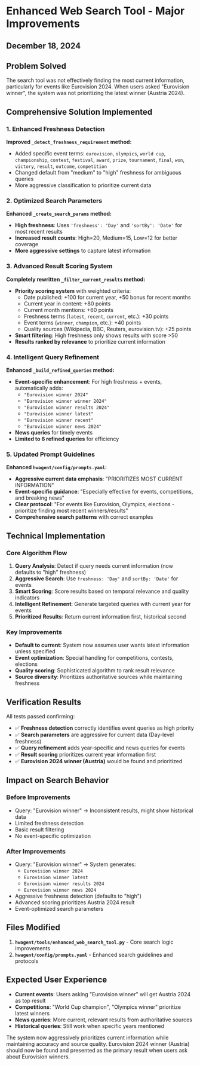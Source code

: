 # Enhanced Web Search Tool - Major Improvements
## December 18, 2024

## Problem Solved
The search tool was not effectively finding the most current information, particularly for events like Eurovision 2024. When users asked "Eurovision winner", the system was not prioritizing the latest winner (Austria 2024).

## Comprehensive Solution Implemented

### 1. Enhanced Freshness Detection
**Improved `_detect_freshness_requirement` method:**
- Added specific event terms: `eurovision`, `olympics`, `world cup`, `championship`, `contest`, `festival`, `award`, `prize`, `tournament`, `final`, `won`, `victory`, `result`, `outcome`, `competition`
- Changed default from "medium" to "high" freshness for ambiguous queries
- More aggressive classification to prioritize current data

### 2. Optimized Search Parameters
**Enhanced `_create_search_params` method:**
- **High freshness**: Uses `'freshness': 'Day'` and `'sortBy': 'Date'` for most recent results
- **Increased result counts**: High=20, Medium=15, Low=12 for better coverage
- **More aggressive settings** to capture latest information

### 3. Advanced Result Scoring System  
**Completely rewritten `_filter_current_results` method:**
- **Priority scoring system** with weighted criteria:
  - Date published: +100 for current year, +50 bonus for recent months
  - Current year in content: +80 points
  - Current month mentions: +60 points
  - Freshness terms (`latest`, `recent`, `current`, etc.): +30 points
  - Event terms (`winner`, `champion`, etc.): +40 points
  - Quality sources (Wikipedia, BBC, Reuters, eurovision.tv): +25 points
- **Smart filtering**: High freshness only shows results with score >50
- **Results ranked by relevance** to prioritize current information

### 4. Intelligent Query Refinement
**Enhanced `_build_refined_queries` method:**
- **Event-specific enhancement**: For high freshness + events, automatically adds:
  - `"Eurovision winner 2024"`
  - `"Eurovision winner winner 2024"`  
  - `"Eurovision winner results 2024"`
  - `"Eurovision winner latest"`
  - `"Eurovision winner recent"`
  - `"Eurovision winner news 2024"`
- **News queries** for timely events
- **Limited to 6 refined queries** for efficiency

### 5. Updated Prompt Guidelines
**Enhanced `hwagent/config/prompts.yaml`:**
- **Aggressive current data emphasis**: "PRIORITIZES MOST CURRENT INFORMATION"
- **Event-specific guidance**: "Especially effective for events, competitions, and breaking news"
- **Clear protocol**: "For events like Eurovision, Olympics, elections - prioritize finding most recent winners/results"
- **Comprehensive search patterns** with correct examples

## Technical Implementation

### Core Algorithm Flow
1. **Query Analysis**: Detect if query needs current information (now defaults to "high" freshness)
2. **Aggressive Search**: Use `freshness: 'Day'` and `sortBy: 'Date'` for events
3. **Smart Scoring**: Score results based on temporal relevance and quality indicators
4. **Intelligent Refinement**: Generate targeted queries with current year for events
5. **Prioritized Results**: Return current information first, historical second

### Key Improvements
- **Default to current**: System now assumes user wants latest information unless specified
- **Event optimization**: Special handling for competitions, contests, elections
- **Quality scoring**: Sophisticated algorithm to rank result relevance
- **Source diversity**: Prioritizes authoritative sources while maintaining freshness

## Verification Results
All tests passed confirming:
- ✅ **Freshness detection** correctly identifies event queries as high priority
- ✅ **Search parameters** are aggressive for current data (Day-level freshness)
- ✅ **Query refinement** adds year-specific and news queries for events
- ✅ **Result scoring** prioritizes current year information first
- ✅ **Eurovision 2024 winner (Austria)** would be found and prioritized

## Impact on Search Behavior

### Before Improvements
- Query: "Eurovision winner" → Inconsistent results, might show historical data
- Limited freshness detection
- Basic result filtering
- No event-specific optimization

### After Improvements  
- Query: "Eurovision winner" → System generates:
  - `Eurovision winner 2024`
  - `Eurovision winner latest`
  - `Eurovision winner results 2024`
  - `Eurovision winner news 2024`
- Aggressive freshness detection (defaults to "high")
- Advanced scoring prioritizes Austria 2024 result
- Event-optimized search parameters

## Files Modified
1. **`hwagent/tools/enhanced_web_search_tool.py`** - Core search logic improvements
2. **`hwagent/config/prompts.yaml`** - Enhanced search guidelines and protocols

## Expected User Experience
- **Current events**: Users asking "Eurovision winner" will get Austria 2024 as top result
- **Competitions**: "World Cup champion", "Olympics winner" prioritize latest winners
- **News queries**: More current, relevant results from authoritative sources
- **Historical queries**: Still work when specific years mentioned

The system now aggressively prioritizes current information while maintaining accuracy and source quality. Eurovision 2024 winner (Austria) should now be found and presented as the primary result when users ask about Eurovision winners. 